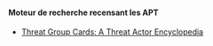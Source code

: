 

#### Moteur de recherche recensant les APT

- [Threat Group Cards: A Threat Actor Encyclopedia](https://apt.etda.or.th/cgi-bin/aptsearch.cgi)

